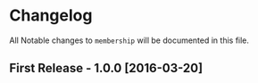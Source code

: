 # Changelog

All Notable changes to `membership` will be documented in this file.

## First Release - 1.0.0 [2016-03-20]
